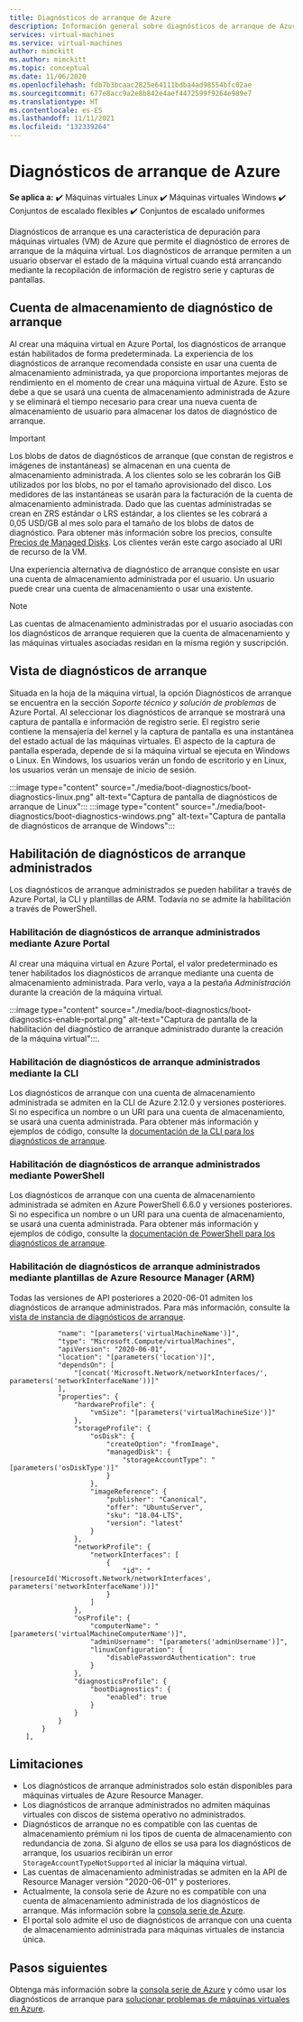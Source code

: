 ```yaml
---
title: Diagnósticos de arranque de Azure
description: Información general sobre diagnósticos de arranque de Azure y diagnósticos de arranque administrados
services: virtual-machines
ms.service: virtual-machines
author: mimckitt
ms.author: mimckitt
ms.topic: conceptual
ms.date: 11/06/2020
ms.openlocfilehash: fdb7b3bcaac2825e64111bdba4ad98554bfc02ae
ms.sourcegitcommit: 677e8acc9a2e8b842e4aef4472599f9264e989e7
ms.translationtype: HT
ms.contentlocale: es-ES
ms.lasthandoff: 11/11/2021
ms.locfileid: "132339264"
---
```

# <a name="azure-boot-diagnostics"></a>Diagnósticos de arranque de Azure

**Se aplica a:** :heavy_check_mark: Máquinas virtuales Linux :heavy_check_mark: Máquinas virtuales Windows :heavy_check_mark: Conjuntos de escalado flexibles :heavy_check_mark: Conjuntos de escalado uniformes

Diagnósticos de arranque es una característica de depuración para máquinas virtuales (VM) de Azure que permite el diagnóstico de errores de arranque de la máquina virtual. Los diagnósticos de arranque permiten a un usuario observar el estado de la máquina virtual cuando está arrancando mediante la recopilación de información de registro serie y capturas de pantallas.

## <a name="boot-diagnostics-storage-account"></a>Cuenta de almacenamiento de diagnóstico de arranque
Al crear una máquina virtual en Azure Portal, los diagnósticos de arranque están habilitados de forma predeterminada. La experiencia de los diagnósticos de arranque recomendada consiste en usar una cuenta de almacenamiento administrada, ya que proporciona importantes mejoras de rendimiento en el momento de crear una máquina virtual de Azure. Esto se debe a que se usará una cuenta de almacenamiento administrada de Azure y se eliminará el tiempo necesario para crear una nueva cuenta de almacenamiento de usuario para almacenar los datos de diagnóstico de arranque.

> [!IMPORTANT]
> Los blobs de datos de diagnósticos de arranque (que constan de registros e imágenes de instantáneas) se almacenan en una cuenta de almacenamiento administrada. A los clientes solo se les cobrarán los GiB utilizados por los blobs, no por el tamaño aprovisionado del disco. Los medidores de las instantáneas se usarán para la facturación de la cuenta de almacenamiento administrada. Dado que las cuentas administradas se crean en ZRS estándar o LRS estándar, a los clientes se les cobrará a 0,05 USD/GB al mes solo para el tamaño de los blobs de datos de diagnóstico. Para obtener más información sobre los precios, consulte [Precios de Managed Disks](https://azure.microsoft.com/pricing/details/managed-disks/). Los clientes verán este cargo asociado al URI de recurso de la VM. 

Una experiencia alternativa de diagnóstico de arranque consiste en usar una cuenta de almacenamiento administrada por el usuario. Un usuario puede crear una cuenta de almacenamiento o usar una existente.
> [!NOTE]
> Las cuentas de almacenamiento administradas por el usuario asociadas con los diagnósticos de arranque requieren que la cuenta de almacenamiento y las máquinas virtuales asociadas residan en la misma región y suscripción. 



## <a name="boot-diagnostics-view"></a>Vista de diagnósticos de arranque
Situada en la hoja de la máquina virtual, la opción Diagnósticos de arranque se encuentra en la sección *Soporte técnico y solución de problemas* de Azure Portal. Al seleccionar los diagnósticos de arranque se mostrará una captura de pantalla e información de registro serie. El registro serie contiene la mensajería del kernel y la captura de pantalla es una instantánea del estado actual de las máquinas virtuales. El aspecto de la captura de pantalla esperada, depende de si la máquina virtual se ejecuta en Windows o Linux. En Windows, los usuarios verán un fondo de escritorio y en Linux, los usuarios verán un mensaje de inicio de sesión.

:::image type="content" source="./media/boot-diagnostics/boot-diagnostics-linux.png" alt-text="Captura de pantalla de diagnósticos de arranque de Linux":::
:::image type="content" source="./media/boot-diagnostics/boot-diagnostics-windows.png" alt-text="Captura de pantalla de diagnósticos de arranque de Windows":::

## <a name="enable-managed-boot-diagnostics"></a>Habilitación de diagnósticos de arranque administrados 
Los diagnósticos de arranque administrados se pueden habilitar a través de Azure Portal, la CLI y plantillas de ARM. Todavía no se admite la habilitación a través de PowerShell. 

### <a name="enable-managed-boot-diagnostics-using-the-azure-portal"></a>Habilitación de diagnósticos de arranque administrados mediante Azure Portal
Al crear una máquina virtual en Azure Portal, el valor predeterminado es tener habilitados los diagnósticos de arranque mediante una cuenta de almacenamiento administrada. Para verlo, vaya a la pestaña *Administración* durante la creación de la máquina virtual. 

:::image type="content" source="./media/boot-diagnostics/boot-diagnostics-enable-portal.png" alt-text="Captura de pantalla de la habilitación del diagnóstico de arranque administrado durante la creación de la máquina virtual":::.

### <a name="enable-managed-boot-diagnostics-using-cli"></a>Habilitación de diagnósticos de arranque administrados mediante la CLI
Los diagnósticos de arranque con una cuenta de almacenamiento administrada se admiten en la CLI de Azure 2.12.0 y versiones posteriores. Si no especifica un nombre o un URI para una cuenta de almacenamiento, se usará una cuenta administrada. Para obtener más información y ejemplos de código, consulte la [documentación de la CLI para los diagnósticos de arranque](/cli/azure/vm/boot-diagnostics).

### <a name="enable-managed-boot-diagnostics-using-powershell"></a>Habilitación de diagnósticos de arranque administrados mediante PowerShell
Los diagnósticos de arranque con una cuenta de almacenamiento administrada se admiten en Azure PowerShell 6.6.0 y versiones posteriores. Si no especifica un nombre o un URI para una cuenta de almacenamiento, se usará una cuenta administrada. Para obtener más información y ejemplos de código, consulte la [documentación de PowerShell para los diagnósticos de arranque](https://docs.microsoft.com/powershell/module/az.compute/set-azvmbootdiagnostic?view=azps-6.6.0).

### <a name="enable-managed-boot-diagnostics-using-azure-resource-manager-arm-templates"></a>Habilitación de diagnósticos de arranque administrados mediante plantillas de Azure Resource Manager (ARM)
Todas las versiones de API posteriores a 2020-06-01 admiten los diagnósticos de arranque administrados. Para más información, consulte la [vista de instancia de diagnósticos de arranque](/rest/api/compute/virtualmachines/createorupdate#bootdiagnostics).

```ARM Template
            "name": "[parameters('virtualMachineName')]",
            "type": "Microsoft.Compute/virtualMachines",
            "apiVersion": "2020-06-01",
            "location": "[parameters('location')]",
            "dependsOn": [
                "[concat('Microsoft.Network/networkInterfaces/', parameters('networkInterfaceName'))]"
            ],
            "properties": {
                "hardwareProfile": {
                    "vmSize": "[parameters('virtualMachineSize')]"
                },
                "storageProfile": {
                    "osDisk": {
                        "createOption": "fromImage",
                        "managedDisk": {
                            "storageAccountType": "[parameters('osDiskType')]"
                        }
                    },
                    "imageReference": {
                        "publisher": "Canonical",
                        "offer": "UbuntuServer",
                        "sku": "18.04-LTS",
                        "version": "latest"
                    }
                },
                "networkProfile": {
                    "networkInterfaces": [
                        {
                            "id": "[resourceId('Microsoft.Network/networkInterfaces', parameters('networkInterfaceName'))]"
                        }
                    ]
                },
                "osProfile": {
                    "computerName": "[parameters('virtualMachineComputerName')]",
                    "adminUsername": "[parameters('adminUsername')]",
                    "linuxConfiguration": {
                        "disablePasswordAuthentication": true
                    }
                },
                "diagnosticsProfile": {
                    "bootDiagnostics": {
                        "enabled": true
                    }
                }
            }
        }
    ],

```

## <a name="limitations"></a>Limitaciones
- Los diagnósticos de arranque administrados solo están disponibles para máquinas virtuales de Azure Resource Manager. 
- Los diagnósticos de arranque administrados no admiten máquinas virtuales con discos de sistema operativo no administrados.
- Diagnósticos de arranque no es compatible con las cuentas de almacenamiento prémium ni los tipos de cuenta de almacenamiento con redundancia de zona. Si alguno de ellos se usa para los diagnósticos de arranque, los usuarios recibirán un error `StorageAccountTypeNotSupported` al iniciar la máquina virtual. 
- Las cuentas de almacenamiento administradas se admiten en la API de Resource Manager versión "2020-06-01" y posteriores.
- Actualmente, la consola serie de Azure no es compatible con una cuenta de almacenamiento administrada de los diagnósticos de arranque. Más información sobre la [consola serie de Azure](/troubleshoot/azure/virtual-machines/serial-console-overview).
- El portal solo admite el uso de diagnósticos de arranque con una cuenta de almacenamiento administrada para máquinas virtuales de instancia única.

## <a name="next-steps"></a>Pasos siguientes

Obtenga más información sobre la [consola serie de Azure](/troubleshoot/azure/virtual-machines/serial-console-overview) y cómo usar los diagnósticos de arranque para [solucionar problemas de máquinas virtuales en Azure](/troubleshoot/azure/virtual-machines/boot-diagnostics).
